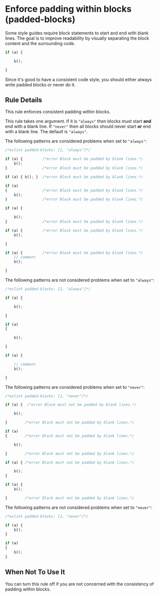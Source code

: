 # Enforce padding within blocks (padded-blocks)

Some style guides require block statements to start and end with blank lines. The goal is
to improve readability by visually separating the block content and the surrounding code.

```js
if (a) {

    b();

}
```

Since it's good to have a consistent code style, you should either always write
padded blocks or never do it.

## Rule Details

This rule enforces consistent padding within blocks.

This rule takes one argument. If it is `"always"` then blocks must start **and** end with a blank line. If `"never"`
then all blocks should never start **or** end with a blank line. The default is `"always"`.

The following patterns are considered problems when set to `"always"`:

```js
/*eslint padded-blocks: [2, "always"]*/

if (a) {         /*error Block must be padded by blank lines.*/
    b();
}                /*error Block must be padded by blank lines.*/

if (a) { b(); }  /*error Block must be padded by blank lines.*/

if (a)
{                /*error Block must be padded by blank lines.*/
    b();
}                /*error Block must be padded by blank lines.*/

if (a) {

    b();
}                /*error Block must be padded by blank lines.*/

if (a) {         /*error Block must be padded by blank lines.*/
    b();

}

if (a) {         /*error Block must be padded by blank lines.*/
    // comment
    b();

}
```

The following patterns are not considered problems when set to `"always"`:

```js
/*eslint padded-blocks: [2, "always"]*/

if (a) {

    b();

}

if (a)
{

    b();

}

if (a) {

    // comment
    b();

}
```

The following patterns are considered problems when set to `"never"`:

```js
/*eslint padded-blocks: [2, "never"]*/

if (a) {  /*error Block must not be padded by blank lines.*/

    b();

}        /*error Block must not be padded by blank lines.*/

if (a)
{        /*error Block must not be padded by blank lines.*/

    b();

}        /*error Block must not be padded by blank lines.*/

if (a) { /*error Block must not be padded by blank lines.*/

    b();
}

if (a) {
    b();

}        /*error Block must not be padded by blank lines.*/
```

The following patterns are not considered problems when set to `"never"`:

```js
/*eslint padded-blocks: [2, "never"]*/

if (a) {
    b();
}

if (a)
{
    b();
}
```

## When Not To Use It

You can turn this rule off if you are not concerned with the consistency of padding within blocks.
